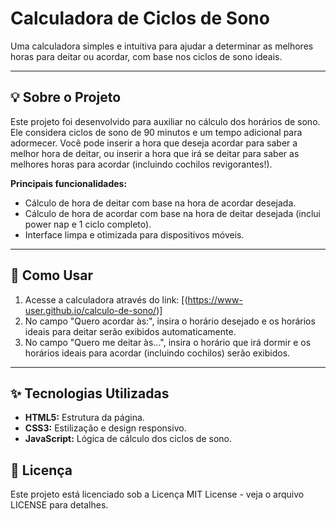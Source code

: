# Calculadora de Ciclos de Sono

Uma calculadora simples e intuitiva para ajudar a determinar as melhores horas para deitar ou acordar, com base nos ciclos de sono ideais.

---

## 💡 Sobre o Projeto

Este projeto foi desenvolvido para auxiliar no cálculo dos horários de sono. Ele considera ciclos de sono de 90 minutos e um tempo adicional para adormecer. Você pode inserir a hora que deseja acordar para saber a melhor hora de deitar, ou inserir a hora que irá se deitar para saber as melhores horas para acordar (incluindo cochilos revigorantes!).

**Principais funcionalidades:**
* Cálculo de hora de deitar com base na hora de acordar desejada.
* Cálculo de hora de acordar com base na hora de deitar desejada (inclui power nap e 1 ciclo completo).
* Interface limpa e otimizada para dispositivos móveis.

---

## 🚀 Como Usar

1.  Acesse a calculadora através do link: [(https://www-user.github.io/calculo-de-sono/)]
2.  No campo "Quero acordar às:", insira o horário desejado e os horários ideais para deitar serão exibidos automaticamente.
3.  No campo "Quero me deitar às...", insira o horário que irá dormir e os horários ideais para acordar (incluindo cochilos) serão exibidos.

---

## ✨ Tecnologias Utilizadas

* **HTML5:** Estrutura da página.
* **CSS3:** Estilização e design responsivo.
* **JavaScript:** Lógica de cálculo dos ciclos de sono.

## 📄 Licença

Este projeto está licenciado sob a Licença MIT License - veja o arquivo LICENSE para detalhes.
